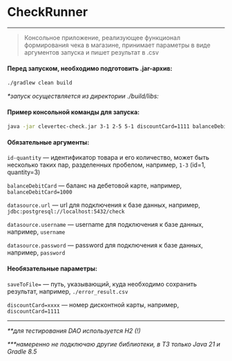 # CheckRunner

---
>Консольное приложение, реализующее функционал формирования чека в магазине, принимает параметры в виде аргументов запуска и пишет результат в .csv


#### Перед запуском, необходимо подготовить .jar-архив:

```bash
./gradlew clean build
```
_*запуск осуществляется из директории ./build/libs:_


#### Пример консольной команды для запуска:


```bash
java -jar clevertec-check.jar 3-1 2-5 5-1 discountCard=1111 balanceDebitCard=100 saveToFile=./result.csv datasource.url=jdbc:postgresql://localhost:5432/check datasource.username=postgres datasource.password=postgres
```


#### Обязательные аргументы:

`id-quantity` — идентификатор товара и его количество, может быть несколько таких пар, разделенных пробелом, например, `1-3` (id=1, quantity=3)

`balanceDebitCard` — баланс на дебетовой карте, например, `balanceDebitCard=1000`

`datasource.url` — url для подключения к базе данных, например, `jdbc:postgresql://localhost:5432/check`

`datasource.username` — username для подключения к базе данных, например, `username`

`datasource.password` — password для подключения к базе данных, например, `password`

#### Необязательные параметры:

`saveToFile=` — путь, указывающий, куда необходимо сохранить результат, например, `./error_result.csv`

`discountCard=xxxx` — номер дисконтной карты, например, `discountCard=1111`

---
_**для тестирования DAO используется H2 (!)_

_***намеренно не подключаю другие библиотеки, в ТЗ только Java 21 и Gradle 8.5_
